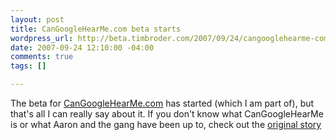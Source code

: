 ```yaml
--- 
layout: post
title: CanGoogleHearMe.com beta starts
wordpress_url: http://beta.timbroder.com/2007/09/24/cangooglehearme-com-beta-starts/
date: 2007-09-24 12:10:00 -04:00
comments: true
tags: []

---
```

The beta for <a href="http://cangooglehearme.com/">CanGoogleHearMe.com</a> has started (which I am part of), but that's all I can really say about it. If you don't know what CanGoogleHearMe is or what Aaron and the gang have been up to, check out the <a href="http://cangooglehearme.com/chapter1.php">original story</a>
